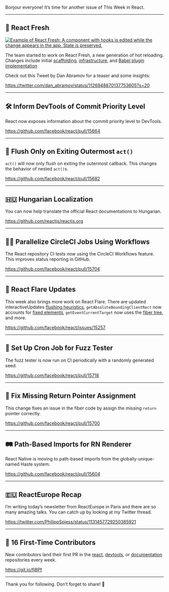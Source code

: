 Bonjour everyone! It’s time for another issue of This Week in React.

---

## 🔄 React Fresh

[![Example of React Fresh: A component with hooks is edited while the change appears in the app. State is preserved.](https://gallery.mailchimp.com/155aa5558694a008de40fe987/images/6943ac1f-7dbe-4ee7-a336-77d708ba342a.gif)](https://twitter.com/dan_abramov/status/1126948870137753605?s=20)

The team started to work on React Fresh, a new generation of hot reloading. Changes include initial [scaffolding](https://github.com/facebook/react/pull/15619), [infrastructure](https://github.com/facebook/react/pull/15698), and [Babel plugin implementation](https://github.com/facebook/react/pull/15711)

Check out this Tweet by Dan Abramov for a teaser and some insights:

https://twitter.com/dan_abramov/status/1126948870137753605?s=20

---

## 🛠 Inform DevTools of Commit Priority Level

React now exposes information about the commit priority level to DevTools.

https://github.com/facebook/react/pull/15664

---

## 🧪 Flush Only on Exiting Outermost `act()`

`act()` will now only flush on exiting the outermost callback. This changes the behavior of nested `act()`s.

https://github.com/facebook/react/pull/15682

---

## 🇭🇺 Hungarian Localization

You can now help translate the official React documentations to Hungarian.

https://github.com/reactjs/reactjs.org

---

## 👷‍♀️ Parallelize CircleCI Jobs Using Workflows

The React repository CI tests now using the CircleCI Workflows feature. This improves status reporting in GitHub.

https://github.com/facebook/react/pull/15704

---

## 🎇 React Flare Updates

This week also brings more work on React Flare. There are updated interactiveUpdates [flushing heuristics](https://github.com/facebook/react/pull/15687), `getAbsoluteBoundingClientRect` now accounts for [fixed elements](https://github.com/facebook/react/pull/15707), `getEventCurrentTarget` now uses the [fiber tree](https://github.com/facebook/react/pull/15708), and more.

https://github.com/facebook/react/issues/15257

---

## 🚧 Set Up Cron Job for Fuzz Tester

The fuzz tester is now run on CI periodically with a randomly generated seed.

https://github.com/facebook/react/pull/15718

---

## 🐛 Fix Missing Return Pointer Assignment

This change fixes an issue in the fiber code by assign the missing `return` pointer correctly.

https://github.com/facebook/react/pull/15700

---

## 🛤 Path-Based Imports for RN Renderer

React Native is moving to path-based imports from the globally-unique-named Haste system.

https://github.com/facebook/react/pull/15604

---

## 🇪🇺 ReactEurope Recap

I’m writing today’s newsletter from ReactEurope in Paris and there are so many amazing talks. You can catch up by looking at my Twitter thread.

https://twitter.com/PhilippSpiess/status/1131457729250385921

---

## 👏 16 First-Time Contributors

New contributors land their first PR in the [react](https://github.com/facebook/react), [devtools](https://github.com/facebook/react-devtools), or [documentation](https://github.com/reactjs/reactjs.org) repositories every week.

https://git.io/fjBPf

---

Thank you for following. Don’t forget to share! 👋
